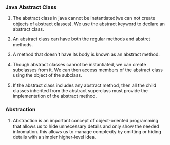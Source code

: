 ### Java Abstract Class

1. The abstract class in java cannot be instantiated(we can not create objects of abstract classes). We use the abstract keyword to declare an abstract class.

2. An abstract class can have both the regular methods and abstrct methods.
3. A method that doesn't have its body is known as an abstract method.
4. Though abstract classes cannot be instantiated, we can create subclasses from it. We can then access members of the abstract class using the object of the subclass.
5. If the abstract class includes any abstract method, then all the child classes inherited from the abstract superclass must provide the implementation of the abstract method.


### Abstraction
1. Abstraction is an important concept of object-oriented programming that allows us to hide unnecessary details and only show the needed infromation.
this allows us to manage complexity by omitting or hiding details with a simpler higher-level idea.